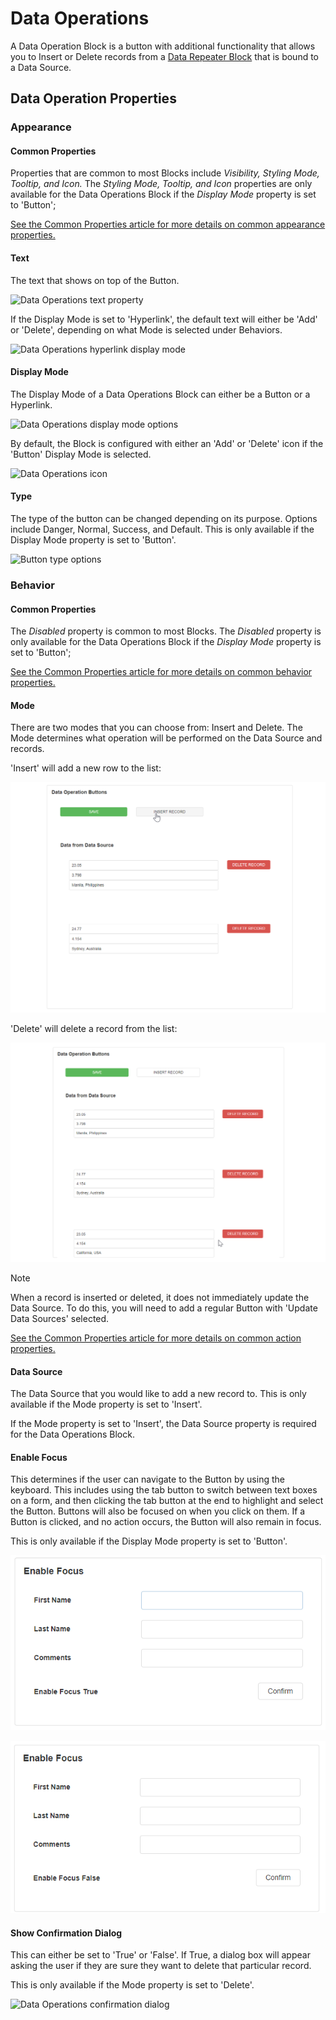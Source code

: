 # Data Operations

A Data Operation Block is a button with additional functionality that allows you to Insert or Delete records from a [Data Repeater Block](../layout/box-and-data-repeater-box.md) that is bound to a Data Source.

## Data Operation Properties

### Appearance

#### Common Properties

Properties that are common to most Blocks include _Visibility, Styling Mode, Tooltip, and Icon._ The _Styling Mode, Tooltip, and Icon_ properties are only available for the Data Operations Block if the _Display Mode_ property is set to 'Button';

[See the Common Properties article for more details on common appearance properties.](../common-properties.md#appearance)

#### Text

The text that shows on top of the Button.

![Data Operations text property](images/data-operations-text.png)

If the Display Mode is set to 'Hyperlink', the default text will either be 'Add' or 'Delete', depending on what Mode is selected under Behaviors.

![Data Operations hyperlink display mode](images/data-operations-hyperlink.png)

#### Display Mode

The Display Mode of a Data Operations Block can either be a Button or a Hyperlink.

![Data Operations display mode options](images/data-operations-display-mode.png)

By default, the Block is configured with either an 'Add' or 'Delete' icon if the 'Button' Display Mode is selected.

![Data Operations icon](images/data-operations-icon.png)

#### Type

The type of the button can be changed depending on its purpose. Options include Danger, Normal, Success, and Default. This is only available if the Display Mode property is set to 'Button'.

![Button type options](images/button-type.png)

### Behavior

#### Common Properties

The _Disabled_ property is common to most Blocks. The _Disabled_ property is only available for the Data Operations Block if the _Display Mode_ property is set to 'Button';

[See the Common Properties article for more details on common behavior properties.](../common-properties.md#behavior)

#### Mode

There are two modes that you can choose from: Insert and Delete. The Mode determines what operation will be performed on the Data Source and records.

'Insert' will add a new row to the list:

![Data Operations insert mode demonstration](images/data-operations-insert.gif)

'Delete' will delete a record from the list:

![Data Operations delete mode demonstration](images/data-operations-delete.gif)

> [!NOTE]
> When a record is inserted or deleted, it does not immediately update the Data Source. To do this, you will need to add a regular Button with 'Update Data Sources' selected.
> 
> [See the Common Properties article for more details on common action properties.](../common-properties.md#action)

#### Data Source

The Data Source that you would like to add a new record to. This is only available if the Mode property is set to 'Insert'.

If the Mode property is set to 'Insert', the Data Source property is required for the Data Operations Block.

#### Enable Focus

This determines if the user can navigate to the Button by using the keyboard. This includes using the tab button to switch between text boxes on a form, and then clicking the tab button at the end to highlight and select the Button. Buttons will also be focused on when you click on them. If a Button is clicked, and no action occurs, the Button will also remain in focus.

This is only available if the Display Mode property is set to 'Button'.

![Button enable focus demonstration](images/button-enable-focus.gif)

![Button with enable focus set to false](images/data-operations-enable-focus-false.gif)

#### Show Confirmation Dialog

This can either be set to 'True' or 'False'. If True, a dialog box will appear asking the user if they are sure they want to delete that particular record.

This is only available if the Mode property is set to 'Delete'.

![Data Operations confirmation dialog](images/data-operations-confirm-dialog.png)




















